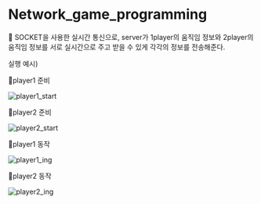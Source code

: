 # Network_game_programming

📲 SOCKET을 사용한 실시간 통신으로, server가 1player의 움직임 정보와 2player의 움직임 정보를 서로 실시간으로 주고 받을 수 있게 각각의 정보를 전송해준다.

실행 예시) 

👩player1 준비

![player1_start](https://user-images.githubusercontent.com/59694789/108592415-27426380-73b1-11eb-8083-743bac7d1ee0.PNG)

🧑player2 준비

![player2_start](https://user-images.githubusercontent.com/59694789/108592416-2a3d5400-73b1-11eb-9e8e-d57620ba3f73.PNG)

👩player1 동작

![player1_ing](https://user-images.githubusercontent.com/59694789/108592418-2c071780-73b1-11eb-865b-35d9a71b5200.PNG)

🧑player2 동작

![player2_ing](https://user-images.githubusercontent.com/59694789/108592455-47722280-73b1-11eb-8f34-66fd8f5f3a14.PNG)
